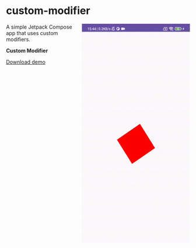 # custom-modifier

<img align="right" width="296" height="600"  src="https://github.com/raheemadamboev/custom-modifier/blob/master/banner.gif" />

A simple Jetpack Compose app that uses custom modifiers.

**Custom Modifier**

<a href="https://github.com/raheemadamboev/custom-modifier/blob/master/app-debug.apk">Download demo</a>
